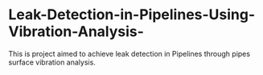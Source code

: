 # Leak-Detection-in-Pipelines-Using-Vibration-Analysis-
This is project aimed to achieve leak detection in Pipelines through pipes surface vibration analysis.
